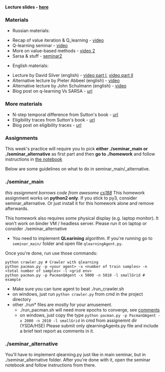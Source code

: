 #### __Lecture slides__ - [here](https://yadi.sk/i/6Bq-X58o3Mzenn)
### Materials
* Russian materials:
 - Recap of value iteration & Q_learning - [video](https://yadi.sk/i/I7XcP6vU3ExNrT)
 - Q-learning seminar - [video](https://yadi.sk/i/XbqNQmjm3ExNsq)
 - More on value-based methods - [video 2](https://yadi.sk/i/I7XcP6vU3ExNrT)
 - Sarsa & stuff - [seminar2](https://yadi.sk/i/XbqNQmjm3ExNsq)
* English materials:
 - Lecture by David Silver (english) - [video part I](https://www.youtube.com/watch?v=PnHCvfgC_ZA), [video part II](https://www.youtube.com/watch?v=0g4j2k_Ggc4&t=43s)
 - Alternative lecture by Pieter Abbeel (english) - [video](https://www.youtube.com/watch?v=ifma8G7LegE)
 - Alternative lecture by John Schulmann (english) - [video](https://www.youtube.com/watch?v=IL3gVyJMmhg)
 - Blog post on q-learning Vs SARSA - [url](https://studywolf.wordpress.com/2013/07/01/reinforcement-learning-sarsa-vs-q-learning/)

### More materials
* N-step temporal difference from Sutton's book - [url](http://incompleteideas.net/sutton/book/ebook/node73.html)
* Eligibility traces from Sutton's book - [url](http://incompleteideas.net/sutton/book/ebook/node72.html)
* Blog post on eligibility traces - [url](http://pierrelucbacon.com/traces/)

### Assignments

This week's practice will require you to pick __either ./seminar_main or ./seminar_alternative__ as first part and then __go to ./homework__ and follow instructions in [the notebook](https://github.com/yandexdataschool/Practical_RL/blob/fall17/week3/homework/homework.ipynb)

Below are some guidelines on what to do in seminar_main/_alternative.

### ./seminar_main
_this assignment borrows code from awesome [cs188](http://ai.berkeley.edu/project_overview.html)_
This homework assignment works on __python2 only__. If you stick to py3, consider seminar_alternative. Or just install it for this homework alone and remove afterwards.

This homework also requires some physical display (e.g. laptop monitor). It won't work on binder VM / headless server. Please run it on laptop or consider ./seminar_alternative


* You need to implement **QLearining** algorithm.  If you're running go to ```seminar_main/``` folder and open file ```qlearningAgent.py```.

Once you're done, run use those commands:
```
python crawler.py # Crawler with qlearning
python pacman.py -p <your agent> -x <number of train samples> -n <total number of samples> -l <grid env>
python pacman.py -p PacmanQAgent -x 5000 -n 5010 -l smallGrid # example
```
* Make sure you can tune agent to beat ./run_crawler.sh
 * on windows, just run `python crawler.py` from cmd in the project directory
* other ./run* files are mostly for your amusement. 
  * ./run_pacman.sh will need more epochs to converge, see [comments](https://github.com/yandexdataschool/Practical_RL/blob/fall17/week3/seminar_main/run_pacman.sh)
  * on windows, just copy the type `python pacman.py -p PacmanQAgent -x 2000 -n 2010 -l smallGrid` in cmd from assignemnt dir
(YSDA/HSE) Please submit only qlearningAgents.py file and include a brief text report as comments in it.

### ./seminar_alternative

You'll have to implement qlearning.py just like in main seminar, but in ./seminar_alternative folder. After you're done with it, open the seminar notebook and follow instructions from there.

